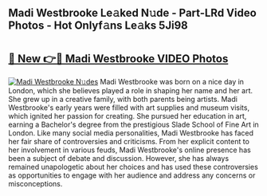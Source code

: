 ## Madi Westbrooke Le𝚊ked N𝚞de - Part-LRd Video Photos - Hot Onlyf𝚊ns Le𝚊ks 5Ji98

# <h2><a href="http://ab54497.deff.icu/?id=Madi+Westbrooke">🔗 New 👉🔴 Madi Westbrooke VIDEO Photos</a></h2>

[![Madi Westbrooke N𝚞des](https://i.imgur.com/rIISA9y.gif)](http://ab54497.deff.icu/?id=Madi+Westbrooke)
Madi Westbrooke was born on a nice day in London, which she believes played a role in shaping her name and her art. She grew up in a creative family, with both parents being artists. Madi Westbrooke's early years were filled with art supplies and museum visits, which ignited her passion for creating. She pursued her education in art, earning a Bachelor's degree from the prestigious Slade School of Fine Art in London. Like many social media personalities, Madi Westbrooke has faced her fair share of controversies and criticisms. From her explicit content to her involvement in various feuds, Madi Westbrooke's online presence has been a subject of debate and discussion. However, she has always remained unapologetic about her choices and has used these controversies as opportunities to engage with her audience and address any concerns or misconceptions.
